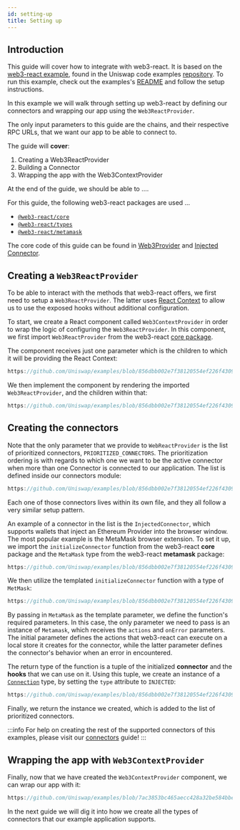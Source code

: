 ```yaml
---
id: setting-up
title: Setting up
---     
```


## Introduction

This guide will cover how to integrate with web3-react. It is based on the [web3-react example](https://github.com/Uniswap/examples/tree/main/v3-sdk/quoting), found in the Uniswap code examples [repository](https://github.com/Uniswap/examples). To run this example, check out the examples's [README](https://github.com/Uniswap/examples/blob/feat/web3-react/web3-react/README.md) and follow the setup instructions.


In this example we will walk through setting up web3-react by defining our connectors and wrapping our app using the `Web3ReactProvider`.


The only input parameters to this guide are the chains, and their respective RPC URLs, that we want our app to be able to connect to.

The guide will **cover**:

1. Creating a Web3ReactProvider
2. Building a Connector
3. Wrapping the app with the Web3ContextProvider

At the end of the guide, we should be able to ....

For this guide, the following web3-react packages are used ...

- [`@web3-react/core`](https://www.npmjs.com/package/@web3-react/core)
- [`@web3-react/types`](https://www.npmjs.com/package/@web3-react/types)
- [`@web3-react/metamask`](https://www.npmjs.com/package/@web3-react/metamask)

The core code of this guide can be found in [Web3Provider](https://github.com/Uniswap/examples/blob/feat/web3-react/web3-react/src/libs/components/Web3Provider.tsx) and [Injected Connector](https://github.com/Uniswap/examples/blob/feat/web3-react/web3-react/src/libs/injected.ts).


## Creating a `Web3ReactProvider`

To be able to interact with the methods that web3-react offers, we first need to setup a `Web3ReactProvider`. The latter uses [React Context](https://reactjs.org/docs/context.html) to allow us to use the exposed hooks without additional configuration. 

To start, we create a React component called `Web3ContextProvider` in order to wrap the logic of configuring the `Web3ReactProvider`. In this component, we first import  `Web3ReactProvider` from the web3-react [core package](https://www.npmjs.com/package/@web3-react/core).

The component receives just one parameter which is the children to which it will be providing the React Context:

```typescript reference title="Defining the Web3React component" referenceLinkText="View on Github" customStyling
https://github.com/Uniswap/examples/blob/856dbb002e7f38120554ef226f4309c96ce6ea79/web3-react/src/libs/components/Web3ContextProvider.tsx#L6
```

We then implement the component by rendering the imported `Web3ReactProvider`, and the children within that:


```typescript reference title="Implementing the component" referenceLinkText="View on Github" customStyling
https://github.com/Uniswap/examples/blob/856dbb002e7f38120554ef226f4309c96ce6ea79/web3-react/src/libs/components/Web3ContextProvider.tsx#L10-L16
```

## Creating the connectors

Note that the only parameter that we provide to `WebReactProvider` is the list of prioritized connectors, `PRIORITIZED_CONNECTORS`. The prioritization ordering is with regards to which one we want to be the active connector when more than one Connector is connected to our application. The list is defined inside our connectors module: 

```typescript reference title="Creating the Connectors list" referenceLinkText="View on Github" customStyling
https://github.com/Uniswap/examples/blob/856dbb002e7f38120554ef226f4309c96ce6ea79/web3-react/src/libs/connections.ts#L36-L42
```

Each one of those connectors lives within its own file, and they all follow a very similar setup pattern. 

An example of a connector in the list is the `InjectedConnector`, which supports wallets that inject an Ethereum Provider into the browser window. The most popular example is the MetaMask browser extension. To set it up, we import the `initializeConnector` function from the web3-react **core** package and the `MetaMask` type from the web3-react **metamask** package:

```typescript reference title="Importing Connector dependencies" referenceLinkText="View on Github" customStyling
https://github.com/Uniswap/examples/blob/856dbb002e7f38120554ef226f4309c96ce6ea79/web3-react/src/libs/injected.ts#L1-L2
```

We then utilize the templated `initializeConnector` function with a type of `MetMask`:

```typescript reference title="Initializing the MetaMask connector" referenceLinkText="View on Github" customStyling
https://github.com/Uniswap/examples/blob/856dbb002e7f38120554ef226f4309c96ce6ea79/web3-react/src/libs/injected.ts#L12-L15
```

By passing in `MetaMask` as the template parameter, we define the function's required parameters. In this case, the only parameter we need to pass is an instance of `Metamask`, which receives the `actions` and `onError` parameters. The initial parameter defines the actions that web3-react can execute on a local store it creates for the connector, while the latter parameter defines the connector's behavior when an error in encountered.

The return type of the function is a tuple of the initialized **connector** and the **hooks** that we can use on it. Using this tuple, we create an instance of a [`Connection`](https://github.com/Uniswap/examples/blob/856dbb002e7f38120554ef226f4309c96ce6ea79/web3-react/src/libs/connections.ts#L10) type, by setting the `type` attribute to `INJECTED`:


```typescript reference title="Creating a connection instance" referenceLinkText="View on Github" customStyling
https://github.com/Uniswap/examples/blob/856dbb002e7f38120554ef226f4309c96ce6ea79/web3-react/src/libs/injected.ts#L16-L20
```
Finally, we return the instance we created, which is added to the list of prioritized connectors. 

:::info
For help on creating the rest of the supported connectors of this examples, please visit our [connectors](./02-connectors.md) guide!
:::


## Wrapping the app with `Web3ContextProvider`

Finally, now that we have created the `Web3ContextProvider` component, we can wrap our app with it:

```typescript reference title="Wrapping our app with the web3 context" referenceLinkText="View on Github" customStyling
https://github.com/Uniswap/examples/blob/7ac3853bc465aecc428a32be584bbeb833b0a63c/web3-react/src/index.tsx#L16-L22
```

In the next guide we will dig it into how we create all the types of connectors that our example application supports.
# 

